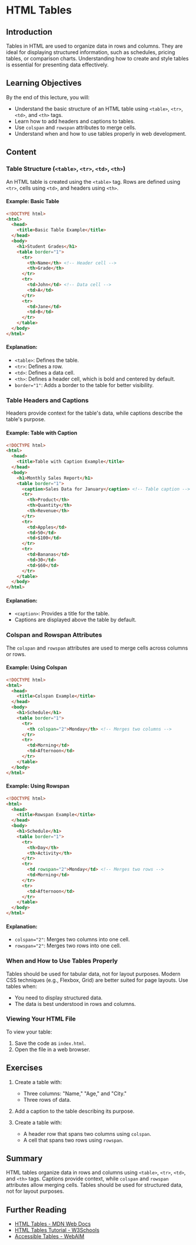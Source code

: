 # HTML Tables

## Introduction
Tables in HTML are used to organize data in rows and columns. They are ideal for displaying structured information, such as schedules, pricing tables, or comparison charts. Understanding how to create and style tables is essential for presenting data effectively.

## Learning Objectives
By the end of this lecture, you will:
- Understand the basic structure of an HTML table using `<table>`, `<tr>`, `<td>`, and `<th>` tags.
- Learn how to add headers and captions to tables.
- Use `colspan` and `rowspan` attributes to merge cells.
- Understand when and how to use tables properly in web development.

## Content

### Table Structure (`<table>`, `<tr>`, `<td>`, `<th>`)
An HTML table is created using the `<table>` tag. Rows are defined using `<tr>`, cells using `<td>`, and headers using `<th>`.

#### Example: Basic Table
```html
<!DOCTYPE html>
<html>
  <head>
    <title>Basic Table Example</title>
  </head>
  <body>
    <h1>Student Grades</h1>
    <table border="1">
      <tr>
        <th>Name</th> <!-- Header cell -->
        <th>Grade</th>
      </tr>
      <tr>
        <td>John</td> <!-- Data cell -->
        <td>A</td>
      </tr>
      <tr>
        <td>Jane</td>
        <td>B</td>
      </tr>
    </table>
  </body>
</html>
```

#### Explanation:
- `<table>`: Defines the table.
- `<tr>`: Defines a row.
- `<td>`: Defines a data cell.
- `<th>`: Defines a header cell, which is bold and centered by default.
- `border="1"`: Adds a border to the table for better visibility.

### Table Headers and Captions
Headers provide context for the table's data, while captions describe the table's purpose.

#### Example: Table with Caption
```html
<!DOCTYPE html>
<html>
  <head>
    <title>Table with Caption Example</title>
  </head>
  <body>
    <h1>Monthly Sales Report</h1>
    <table border="1">
      <caption>Sales Data for January</caption> <!-- Table caption -->
      <tr>
        <th>Product</th>
        <th>Quantity</th>
        <th>Revenue</th>
      </tr>
      <tr>
        <td>Apples</td>
        <td>50</td>
        <td>$100</td>
      </tr>
      <tr>
        <td>Bananas</td>
        <td>30</td>
        <td>$60</td>
      </tr>
    </table>
  </body>
</html>
```

#### Explanation:
- `<caption>`: Provides a title for the table.
- Captions are displayed above the table by default.

### Colspan and Rowspan Attributes
The `colspan` and `rowspan` attributes are used to merge cells across columns or rows.

#### Example: Using Colspan
```html
<!DOCTYPE html>
<html>
  <head>
    <title>Colspan Example</title>
  </head>
  <body>
    <h1>Schedule</h1>
    <table border="1">
      <tr>
        <th colspan="2">Monday</th> <!-- Merges two columns -->
      </tr>
      <tr>
        <td>Morning</td>
        <td>Afternoon</td>
      </tr>
    </table>
  </body>
</html>
```

#### Example: Using Rowspan
```html
<!DOCTYPE html>
<html>
  <head>
    <title>Rowspan Example</title>
  </head>
  <body>
    <h1>Schedule</h1>
    <table border="1">
      <tr>
        <th>Day</th>
        <th>Activity</th>
      </tr>
      <tr>
        <td rowspan="2">Monday</td> <!-- Merges two rows -->
        <td>Morning</td>
      </tr>
      <tr>
        <td>Afternoon</td>
      </tr>
    </table>
  </body>
</html>
```

#### Explanation:
- `colspan="2"`: Merges two columns into one cell.
- `rowspan="2"`: Merges two rows into one cell.

### When and How to Use Tables Properly
Tables should be used for tabular data, not for layout purposes. Modern CSS techniques (e.g., Flexbox, Grid) are better suited for page layouts. Use tables when:
- You need to display structured data.
- The data is best understood in rows and columns.

### Viewing Your HTML File
To view your table:
1. Save the code as `index.html`.
2. Open the file in a web browser.

## Exercises
1. Create a table with:
   - Three columns: "Name," "Age," and "City."
   - Three rows of data.

2. Add a caption to the table describing its purpose.

3. Create a table with:
   - A header row that spans two columns using `colspan`.
   - A cell that spans two rows using `rowspan`.

## Summary
HTML tables organize data in rows and columns using `<table>`, `<tr>`, `<td>`, and `<th>` tags. Captions provide context, while `colspan` and `rowspan` attributes allow merging cells. Tables should be used for structured data, not for layout purposes.

## Further Reading
- [HTML Tables - MDN Web Docs](https://developer.mozilla.org/en-US/docs/Web/HTML/Element/table)
- [HTML Tables Tutorial - W3Schools](https://www.w3schools.com/html/html_tables.asp)
- [Accessible Tables - WebAIM](https://webaim.org/techniques/tables/)

